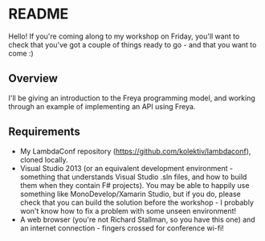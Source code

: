 # README

Hello! If you're coming along to my workshop on Friday, you'll want to check that you've got a couple of things ready to go - and that you want to come :)

## Overview

I'll be giving an introduction to the Freya programming model, and working through an example of implementing an API using Freya.

## Requirements

* My LambdaConf repository (https://github.com/kolektiv/lambdaconf), cloned locally.
* Visual Studio 2013 (or an equivalent development environment - something that understands Visual Studio .sln files, and how to build them when they contain F# projects). You may be able to happily use something like MonoDevelop/Xamarin Studio, but if you do, please check that you can build the solution before the workshop - I probably won't know how to fix a problem with some unseen environment!
* A web browser (you're not Richard Stallman, so you have this one) and an internet connection - fingers crossed for conference wi-fi!
